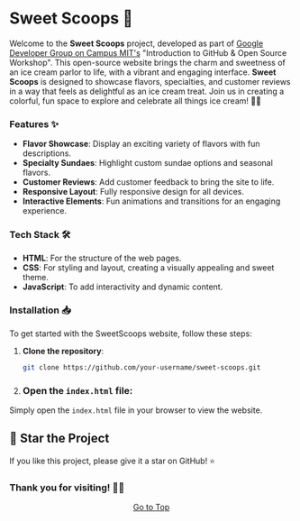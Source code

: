 <p id="header"><p>

# Sweet Scoops 🍦

Welcome to the **Sweet Scoops** project, developed as part of [Google Developer Group on Campus MIT's](https://gdg.community.dev/gdg-on-campus-madras-institute-of-technology-chennai-india/) "Introduction to GitHub & Open Source Workshop". This open-source website brings the charm and sweetness of an ice cream parlor to life, with a vibrant and engaging interface. **Sweet Scoops** is designed to showcase flavors, specialties, and customer reviews in a way that feels as delightful as an ice cream treat. Join us in creating a colorful, fun space to explore and celebrate all things ice cream! 🍧🍨


### Features ✨ 

- **Flavor Showcase**: Display an exciting variety of flavors with fun descriptions.
- **Specialty Sundaes**: Highlight custom sundae options and seasonal flavors.
- **Customer Reviews**: Add customer feedback to bring the site to life.
- **Responsive Layout**: Fully responsive design for all devices.
- **Interactive Elements**: Fun animations and transitions for an engaging experience.

### Tech Stack 🛠

- **HTML**: For the structure of the web pages.
- **CSS**: For styling and layout, creating a visually appealing and sweet theme.
- **JavaScript**: To add interactivity and dynamic content.

### Installation 📥

To get started with the SweetScoops website, follow these steps:

1. **Clone the repository**:
   ```bash
   git clone https://github.com/your-username/sweet-scoops.git
   ```

2. ### Open the `index.html` file:

Simply open the `index.html` file in your browser to view the website.

## 🌟 Star the Project

If you like this project, please give it a star on GitHub! ⭐

### Thank you for visiting! 🍦💖

<div align="center">
    <a href="#header">
       Go to Top
    </a>
</div>

